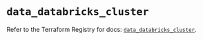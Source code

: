# `data_databricks_cluster`

Refer to the Terraform Registry for docs: [`data_databricks_cluster`](https://registry.terraform.io/providers/databricks/databricks/1.75.0/docs/data-sources/cluster).
